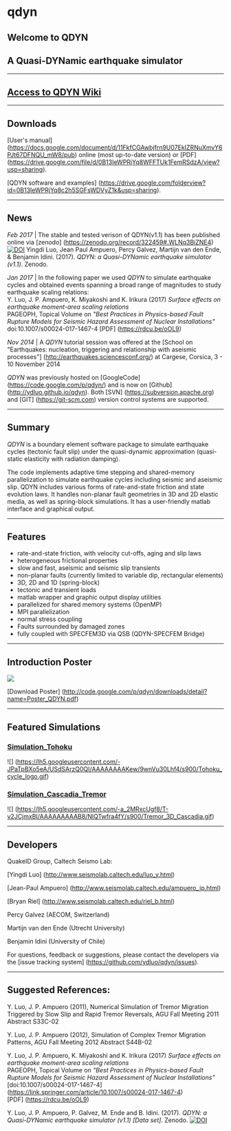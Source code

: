 # qdyn
## Welcome to QDYN
## A Quasi-DYNamic earthquake simulator

--------------------------------
## [Access to QDYN Wiki](https://github.com/ydluo/qdyn/wiki)
--------------------------------

## Downloads

[User's manual] (https://docs.google.com/document/d/11FkfCGAwbjfrn9U07EkIZRNuXmvY6PJt67DFNQU_mW8/pub) online (most up-to-date version) or [PDF] (https://drive.google.com/file/d/0B13IeWPRjYq8WFFTUk1FemRSdzA/view?usp=sharing).

[QDYN software and examples] (https://drive.google.com/folderview?id=0B13IeWPRjYq8c2h5SGFsWDVyZ1k&usp=sharing).

--------------------------------

## News 

*Feb 2017* | The stable and tested verison of QDYN(v1.1) has been published online via [zenodo] (https://zenodo.org/record/322459#.WLNq3BiZNE4) 
[![DOI](https://zenodo.org/badge/DOI/10.5281/zenodo.322459.svg)](https://doi.org/10.5281/zenodo.322459)
Yingdi Luo, Jean Paul Ampuero, Percy Galvez, Martijn van den Ende, & Benjamin Idini. (2017). 
*QDYN: a Quasi-DYNamic earthquake simulator (v1.1)*. Zenodo. 

*Jan 2017* | In the following paper we used *QDYN* to simulate earthquake cycles and obtained events spanning a broad range of magnitudes to study earthquake scaling relations:  
  Y. Luo, J. P. Ampuero, K. Miyakoshi and K. Irikura (2017)
  *Surface effects on earthquake moment-area scaling relations*  
  PAGEOPH, Topical Volume on *"Best Practices in Physics-based Fault Rupture Models for Seismic Hazard Assessment of Nuclear Installations"*
  doi:10.1007/s00024-017-1467-4  [PDF] (https://rdcu.be/oOL9)

*Nov 2014* | A *QDYN* tutorial session was offered at the [School on "Earthquakes: nucleation, triggering and relationship with aseismic processes"] (http://earthquakes.sciencesconf.org/) at Cargese, Corsica, 3 - 10 November 2014 

*QDYN* was previously hosted on [GoogleCode] (https://code.google.com/p/qdyn/) and is now on [Github] (http://ydluo.github.io/qdyn). Both [SVN] (https://subversion.apache.org) and [GIT] (https://git-scm.com) version control systems are supported. 



--------------------------------


## Summary
*QDYN* is a boundary element software package to simulate earthquake cycles (tectonic fault slip) under the quasi-dynamic approximation (quasi-static elasticity with radiation damping).  

The code implements adaptive time stepping and shared-memory parallelization to simulate earthquake cycles including seismic and aseismic slip. QDYN includes various forms of rate-and-state friction and state evolution laws. It handles non-planar fault geometries in 3D and 2D elastic media, as well as spring-block simulations. It has a user-friendly matlab interface and graphical output.

--------------------------------


## Features

  * rate-and-state friction, with velocity cut-offs, aging and slip laws
  * heterogeneous frictional properties
  * slow and fast, aseismic and seismic slip transients
  * non-planar faults (currently limited to variable dip, rectangular elements)
  * 3D, 2D and 1D (spring-block)
  * tectonic and transient loads
  * matlab wrapper and graphic output display utilities
  * parallelized for shared memory systems (OpenMP)
  * MPI parallelization
  * normal stress coupling
  * Faults surrounded by damaged zones
  * fully coupled with SPECFEM3D via QSB (QDYN-SPECFEM Bridge)




-------------------------

## Introduction Poster

![](https://lh4.googleusercontent.com/-OjKBE5_Ipf8/T9wk2GtVRXI/AAAAAAAAABg/a1diUWu7tFU/s763/Poster_QDYN.jpg)

[Download Poster] (http://code.google.com/p/qdyn/downloads/detail?name=Poster_QDYN.pdf) 

-------------------------


## Featured Simulations

### [Simulation_Tohoku](https://github.com/ydluo/qdyn/wiki/Simulation_Tohoku)
![] (https://lh5.googleusercontent.com/-JPaTpBXo5eA/USdSArzQ0QI/AAAAAAAAKew/9wnVu30Lhf4/s900/Tohoku_cycle_logo.gif)

### [Simulation_Cascadia_Tremor](https://github.com/ydluo/qdyn/wiki/Simulation_Cascadia_Tremor)
![] (https://lh5.googleusercontent.com/-a_2MRxcUgf8/T-v2JCjmxBI/AAAAAAAAAB8/NlQTwfra4fY/s900/Tremor_3D_Cascadia.gif)


------------------------
## Developers

QuakeID Group, Caltech Seismo Lab:

[Yingdi Luo] (http://www.seismolab.caltech.edu/luo_y.html)

[Jean-Paul Ampuero] (http://www.seismolab.caltech.edu/ampuero_jp.html)

[Bryan Riel] (http://www.seismolab.caltech.edu/riel_b.html)

Percy Galvez (AECOM, Switzerland)

Martijn van den Ende (Utrecht University)

Benjamin Idini (University of Chile)


For questions, feedback or suggestions, please contact the developers via the [issue tracking system] (https://github.com/ydluo/qdyn/issues).

-------------------------

## Suggested References:

Y. Luo, J. P. Ampuero (2011), Numerical Simulation of Tremor Migration Triggered by Slow Slip and Rapid Tremor Reversals, AGU Fall Meeting 2011 Abstract S33C-02

Y. Luo, J. P. Ampuero (2012), Simulation of Complex Tremor Migration Patterns, AGU Fall Meeting 2012 Abstract S44B-02

Y. Luo, J. P. Ampuero, K. Miyakoshi and K. Irikura (2017)
  *Surface effects on earthquake moment-area scaling relations*  
  PAGEOPH, Topical Volume on *"Best Practices in Physics-based Fault Rupture Models for Seismic Hazard Assessment of Nuclear Installations"*
  [doi:10.1007/s00024-017-1467-4] (https://link.springer.com/article/10.1007/s00024-017-1467-4)  
  [PDF] (https://rdcu.be/oOL9)
  
Y. Luo, J. P. Ampuero, P. Galvez, M. Ende and B. Idini. (2017). 
*QDYN: a Quasi-DYNamic earthquake simulator (v1.1) [Data set]*. Zenodo. 
 [![DOI](https://zenodo.org/badge/DOI/10.5281/zenodo.322459.svg)](https://doi.org/10.5281/zenodo.322459)
